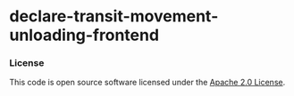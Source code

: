 
# declare-transit-movement-unloading-frontend


### License

This code is open source software licensed under the [Apache 2.0 License]("http://www.apache.org/licenses/LICENSE-2.0.html").
